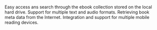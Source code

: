 Easy access ans search through the ebook collection stored on the local hard drive. Support for multiple text and audio formats. Retrieving book meta data from the Internet. Integration and support for multiple mobile reading devices.